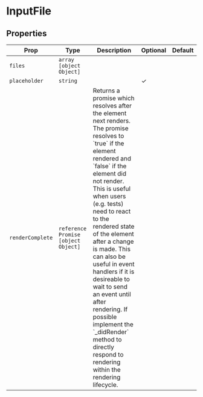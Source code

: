 # InputFile


## Properties

| Prop | Type | Description | Optional | Default |
|---|---|---|---|---|
| `files` |  `array`  `[object Object]`  |  |  |  |
| `placeholder` |  `string`  |  | ✓ |  |
| `renderComplete` |  `reference`  `Promise`  `[object Object]`  | Returns a promise which resolves after the element next renders. The promise resolves to &#x60;true&#x60; if the element rendered and &#x60;false&#x60; if the element did not render. This is useful when users (e.g. tests) need to react to the rendered state of the element after a change is made. This can also be useful in event handlers if it is desireable to wait to send an event until after rendering. If possible implement the &#x60;_didRender&#x60; method to directly respond to rendering within the rendering lifecycle. |  |  |


